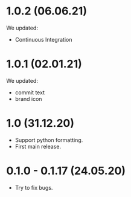 # 1.0.2 (06.06.21)

We updated:
- Continuous Integration

# 1.0.1 (02.01.21)

We updated:
- commit text
- brand icon

# 1.0 (31.12.20)

- Support python formatting.
- First main release.

# 0.1.0 - 0.1.17 (24.05.20)

- Try to fix bugs.
